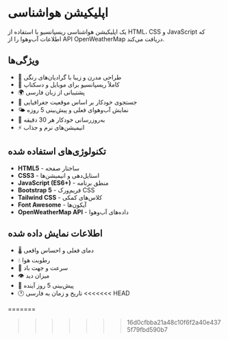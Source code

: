 # اپلیکیشن هواشناسی

یک اپلیکیشن هواشناسی ریسپانسیو با استفاده از HTML، CSS و JavaScript که اطلاعات آب‌وهوا را از API OpenWeatherMap دریافت می‌کند.

## ویژگی‌ها

- 🎨 طراحی مدرن و زیبا با گرادیان‌های رنگی
- 📱 کاملاً ریسپانسیو برای موبایل و دسکتاپ
- 🌍 پشتیبانی از زبان فارسی
- 📍 جستجوی خودکار بر اساس موقعیت جغرافیایی
- 🌤️ نمایش آب‌وهوای فعلی و پیش‌بینی 5 روزه
- 🔄 به‌روزرسانی خودکار هر 30 دقیقه
- ⚡ انیمیشن‌های نرم و جذاب

## تکنولوژی‌های استفاده شده

- **HTML5** - ساختار صفحه
- **CSS3** - استایل‌دهی و انیمیشن‌ها
- **JavaScript (ES6+)** - منطق برنامه
- **Bootstrap 5** - فریم‌ورک CSS
- **Tailwind CSS** - کلاس‌های کمکی
- **Font Awesome** - آیکون‌ها
- **OpenWeatherMap API** - داده‌های آب‌وهوا

## اطلاعات نمایش داده شده

- 🌡️ دمای فعلی و احساس واقعی
- 💧 رطوبت هوا
- 💨 سرعت و جهت باد
- 👁️ میزان دید
- 📅 پیش‌بینی 5 روز آینده
- 🕐 تاریخ و زمان به فارسی
<<<<<<< HEAD


=======
>>>>>>> 16d0cfbba21a48c10f6f2a40e4375f79fbd590b7
